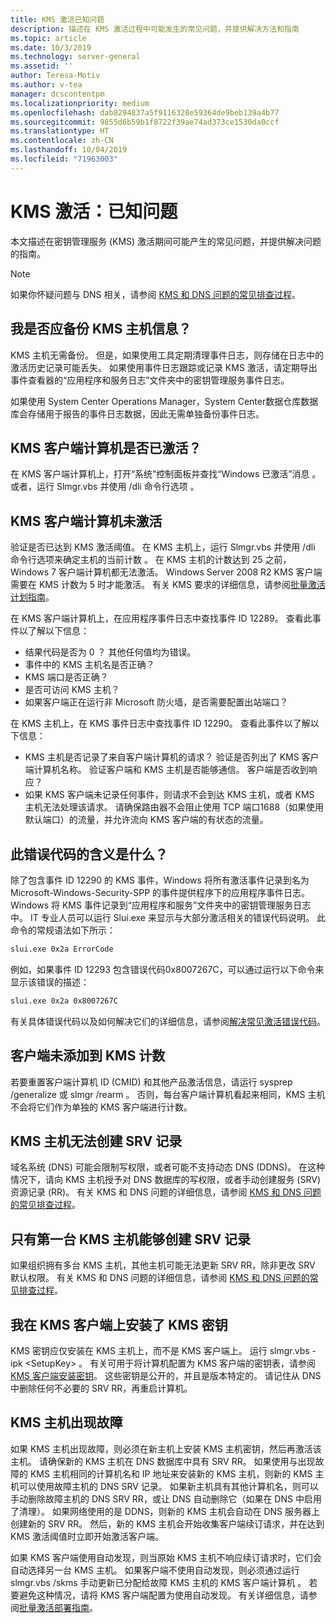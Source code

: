 ```yaml
---
title: KMS 激活已知问题
description: 描述在 KMS 激活过程中可能发生的常见问题，并提供解决方法和指南
ms.topic: article
ms.date: 10/3/2019
ms.technology: server-general
ms.assetid: ''
author: Teresa-Motiv
ms.author: v-tea
manager: dcscontentpm
ms.localizationpriority: medium
ms.openlocfilehash: dab8294837a5f9116328e59364de9beb139a4b77
ms.sourcegitcommit: 9855d6b59b1f8722f39ae74ad373ce1530da0ccf
ms.translationtype: HT
ms.contentlocale: zh-CN
ms.lasthandoff: 10/04/2019
ms.locfileid: "71963003"
---
```

# <a name="kms-activation-known-issues"></a>KMS 激活：已知问题

本文描述在密钥管理服务 (KMS) 激活期间可能产生的常见问题，并提供解决问题的指南。

> [!NOTE]
> 如果你怀疑问题与 DNS 相关，请参阅 [KMS 和 DNS 问题的常见排查过程](common-troubleshooting-procedures-kms-dns.md)。

## <a name="should-i-back-up-kms-host-information"></a>我是否应备份 KMS 主机信息？

KMS 主机无需备份。 但是，如果使用工具定期清理事件日志，则存储在日志中的激活历史记录可能丢失。 如果使用事件日志跟踪或记录 KMS 激活，请定期导出事件查看器的“应用程序和服务日志”文件夹中的密钥管理服务事件日志。

如果使用 System Center Operations Manager，System Center数据仓库数据库会存储用于报告的事件日志数据，因此无需单独备份事件日志。

## <a name="is-the-kms-client-computer-activated"></a>KMS 客户端计算机是否已激活？

在 KMS 客户端计算机上，打开“系统”控制面板并查找“Windows 已激活”消息   。 或者，运行 Slmgr.vbs 并使用 /dli 命令行选项  。

## <a name="the-kms-client-computer-does-not-activate"></a>KMS 客户端计算机未激活

验证是否已达到 KMS 激活阈值。 在 KMS 主机上，运行 Slmgr.vbs 并使用 /dli 命令行选项来确定主机的当前计数  。 在 KMS 主机的计数达到 25 之前，Windows 7 客户端计算机都无法激活。 Windows Server 2008 R2 KMS 客户端需要在 KMS 计数为 5 时才能激活。 有关 KMS 要求的详细信息，请参阅[批量激活计划指南](http://go.microsoft.com/fwlink/?linkid=155926)。 

在 KMS 客户端计算机上，在应用程序事件日志中查找事件 ID 12289。 查看此事件以了解以下信息：

- 结果代码是否为 0  ？ 其他任何值均为错误。
- 事件中的 KMS 主机名是否正确？
- KMS 端口是否正确？
- 是否可访问 KMS 主机？
- 如果客户端正在运行非 Microsoft 防火墙，是否需要配置出站端口？

在 KMS 主机上，在 KMS 事件日志中查找事件 ID 12290。 查看此事件以了解以下信息：

- KMS 主机是否记录了来自客户端计算机的请求？ 验证是否列出了 KMS 客户端计算机名称。 验证客户端和 KMS 主机是否能够通信。 客户端是否收到响应？
- 如果 KMS 客户端未记录任何事件，则请求不会到达 KMS 主机，或者 KMS 主机无法处理该请求。 请确保路由器不会阻止使用 TCP 端口1688（如果使用默认端口）的流量，并允许流向 KMS 客户端的有状态的流量。

## <a name="what-does-this-error-code-mean"></a>此错误代码的含义是什么？

除了包含事件 ID 12290 的 KMS 事件，Windows 将所有激活事件记录到名为 Microsoft-Windows-Security-SPP 的事件提供程序下的应用程序事件日志。 Windows 将 KMS 事件记录到“应用程序和服务”文件夹中的密钥管理服务日志中。 IT 专业人员可以运行 Slui.exe 来显示与大部分激活相关的错误代码说明。 此命令的常规语法如下所示：

```cmd
slui.exe 0x2a ErrorCode
```

例如，如果事件 ID 12293 包含错误代码0x8007267C，可以通过运行以下命令来显示该错误的描述：

```cmd
slui.exe 0x2a 0x8007267C
```

有关具体错误代码以及如何解决它们的详细信息，请参阅[解决常见激活错误代码](activation-error-codes.md)。

## <a name="clients-are-not-adding-to-the-kms-count"></a>客户端未添加到 KMS 计数

若要重置客户端计算机 ID (CMID) 和其他产品激活信息，请运行 sysprep /generalize 或 slmgr /rearm   。 否则，每台客户端计算机看起来相同，KMS 主机不会将它们作为单独的 KMS 客户端进行计数。

## <a name="kms-hosts-are-unable-to-create-srv-records"></a>KMS 主机无法创建 SRV 记录

域名系统 (DNS) 可能会限制写权限，或者可能不支持动态 DNS (DDNS)。 在这种情况下，请向 KMS 主机授予对 DNS 数据库的写权限，或者手动创建服务 (SRV) 资源记录 (RR)。 有关 KMS 和 DNS 问题的详细信息，请参阅 [KMS 和 DNS 问题的常见排查过程](common-troubleshooting-procedures-kms-dns.md)。

## <a name="only-the-first-kms-host-is-able-to-create-srv-records"></a>只有第一台 KMS 主机能够创建 SRV 记录

如果组织拥有多台 KMS 主机，其他主机可能无法更新 SRV RR，除非更改 SRV 默认权限。 有关 KMS 和 DNS 问题的详细信息，请参阅 [KMS 和 DNS 问题的常见排查过程](common-troubleshooting-procedures-kms-dns.md)。

## <a name="i-installed-a-kms-key-on-the-kms-client"></a>我在 KMS 客户端上安装了 KMS 密钥

KMS 密钥应仅安装在 KMS 主机上，而不是 KMS 客户端上。 运行 slmgr.vbs -ipk &lt;SetupKey&gt;  。 有关可用于将计算机配置为 KMS 客户端的密钥表，请参阅 [KMS 客户端安装密钥](KMSclientkeys.md)。 这些密钥是公开的，并且是版本特定的。 请记住从 DNS 中删除任何不必要的 SRV RR，再重启计算机。

## <a name="a-kms-host-failed"></a>KMS 主机出现故障

如果 KMS 主机出现故障，则必须在新主机上安装 KMS 主机密钥，然后再激活该主机。 请确保新的 KMS 主机在 DNS 数据库中具有 SRV RR。 如果使用与出现故障的 KMS 主机相同的计算机名和 IP 地址来安装新的 KMS 主机，则新的 KMS 主机可以使用故障主机的 DNS SRV 记录。 如果新主机具有其他计算机名，则可以手动删除故障主机的 DNS SRV RR，或让 DNS 自动删除它（如果在 DNS 中启用了清理）。 如果网络使用的是 DDNS，则新的 KMS 主机会自动在 DNS 服务器上创建新的 SRV RR。 然后，新的 KMS 主机会开始收集客户端续订请求，并在达到 KMS 激活阈值时立即开始激活客户端。

如果 KMS 客户端使用自动发现，则当原始 KMS 主机不响应续订请求时，它们会自动选择另一台 KMS 主机。 如果客户端不使用自动发现，则必须通过运行 slmgr.vbs /skms 手动更新已分配给故障 KMS 主机的 KMS 客户端计算机  。 若要避免这种情况，请将 KMS 客户端配置为使用自动发现。 有关详细信息，请参阅[批量激活部署指南](http://go.microsoft.com/fwlink/?linkid=150083)。
